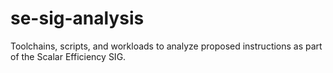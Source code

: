 # se-sig-analysis
Toolchains, scripts, and workloads to analyze proposed instructions as part of the Scalar Efficiency SIG.
